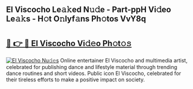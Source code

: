## El Viscocho Le𝚊𝚔ed N𝚞𝚍e - Part-ppH Vi𝚍eo Le𝚊𝚔s - H𝚘t O𝚗lyf𝚊ns Ph𝚘tos VvY8q

# <h2><a href="http://hf30y4u.feru.top/?c=El+Viscocho">🔗 👉 🔴 El Viscocho Vi𝚍𝚎o Ph𝚘t𝚘𝚜</a></h2>

[![El Viscocho Nu𝚍𝚎s](https://i.imgur.com/0TWrTi3.gif)](http://hf30y4u.feru.top/?c=El+Viscocho)
Online entertainer El Viscocho and multimedia artist, celebrated for publishing dance and lifestyle material through trending dance routines and short videos. Public icon El Viscocho, celebrated for their tireless efforts to make a positive impact on society. 
